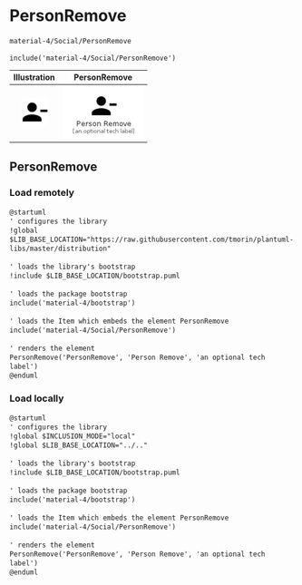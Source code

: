 # PersonRemove


```text
material-4/Social/PersonRemove
```

```text
include('material-4/Social/PersonRemove')
```



| Illustration | PersonRemove |
| :---: | :---: |
| ![illustration for Illustration](../../material-4/Social/PersonRemove.png) | ![illustration for PersonRemove](../../material-4/Social/PersonRemove.Local.png) |




## PersonRemove

### Load remotely
```plantuml
@startuml
' configures the library
!global $LIB_BASE_LOCATION="https://raw.githubusercontent.com/tmorin/plantuml-libs/master/distribution"

' loads the library's bootstrap
!include $LIB_BASE_LOCATION/bootstrap.puml

' loads the package bootstrap
include('material-4/bootstrap')

' loads the Item which embeds the element PersonRemove
include('material-4/Social/PersonRemove')

' renders the element
PersonRemove('PersonRemove', 'Person Remove', 'an optional tech label')
@enduml
```

### Load locally
```plantuml
@startuml
' configures the library
!global $INCLUSION_MODE="local"
!global $LIB_BASE_LOCATION="../.."

' loads the library's bootstrap
!include $LIB_BASE_LOCATION/bootstrap.puml

' loads the package bootstrap
include('material-4/bootstrap')

' loads the Item which embeds the element PersonRemove
include('material-4/Social/PersonRemove')

' renders the element
PersonRemove('PersonRemove', 'Person Remove', 'an optional tech label')
@enduml
```

